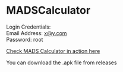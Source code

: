 # MADSCalculator


Login Credentials: <br />
Email Address: x@y.com <br />
Password: root <br />

[Check MADS Calculator in action here](https://vimeo.com/576158952)

You can download the .apk file from releases
